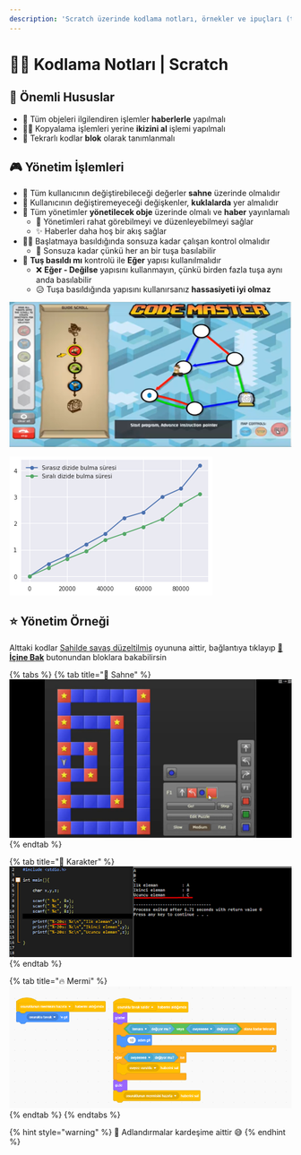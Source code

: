 ```yaml
---
description: 'Scratch üzerinde kodlama notları, örnekler ve ipuçları (trick)'
---
```


# 👨‍💻 Kodlama Notları \| Scratch

## 📢 Önemli Hususlar

* 📢 Tüm objeleri ilgilendiren işlemler **haberlerle** yapılmalı
* 👯‍♀️ Kopyalama işlemleri yerine **ikizini al** işlemi yapılmalı
* 🧩 Tekrarlı kodlar **blok** olarak tanımlanmalı

## 🎮 Yönetim İşlemleri

* 🌄 Tüm kullanıcının değiştirebileceği değerler **sahne** üzerinde olmalıdır
* 🌃 Kullanıcının değiştiremeyeceği değişkenler, **kuklalarda** yer almalıdır
* 🌇 Tüm yönetimler **yönetilecek obje** üzerinde olmalı ve **haber** yayınlamalı
  * 👀 Yönetimleri rahat görebilmeyi ve düzenleyebilmeyi sağlar
  * ✨ Haberler daha hoş bir akış sağlar
* 👮‍♂️ Başlatmaya basıldığında sonsuza kadar çalışan kontrol olmalıdır
  * 💫 Sonsuza kadar çünkü her an bir tuşa basılabilir
* 🚩 **Tuş basıldı mı** kontrolü ile **Eğer** yapısı kullanılmalıdır
  * ❌ **Eğer - Değilse** yapısını kullanmayın, çünkü birden fazla tuşa aynı anda basılabilir
  * 😥 Tuşa basıldığında yapısını kullanırsanız **hassasiyeti iyi olmaz**

![](../../.gitbook/assets/image%20%28117%29.png)

![](../../.gitbook/assets/image%20%2846%29.png)

## ⭐ Yönetim Örneği

Alttaki kodlar [Sahilde savaş düzeltilmiş](https://scratch.mit.edu/projects/349533804/) oyununa aittir, bağlantıya tıklayıp [👀 **İçine Bak**](https://scratch.mit.edu/projects/349533804/editor/) butonundan bloklara bakabilirsin

{% tabs %}
{% tab title="🌇 Sahne" %}
![](../../.gitbook/assets/image%20%2836%29.png)
{% endtab %}

{% tab title="🤵 Karakter" %}
![](../../.gitbook/assets/image%20%2899%29.png)
{% endtab %}

{% tab title="🔥 Mermi" %}
![](../../.gitbook/assets/image%20%2828%29.png)
{% endtab %}
{% endtabs %}

{% hint style="warning" %}
📢 Adlandırmalar kardeşime aittir 😅
{% endhint %}

## 

